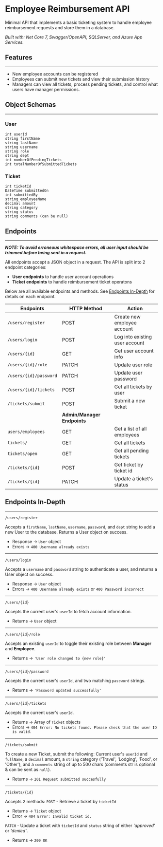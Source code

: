 # Employee Reimbursement API

Minimal API that implements a basic ticketing system to handle employee reimbursement requests and store them in a database.

_Built with: Net Core 7, Swagger/OpenAPI, SQLServer, and Azure App Services._

## Features

---

- New employee accounts can be registered
- Employees can submit new tickets and view their submission history
- Managers can view all tickets, process pending tickets, and control what users have manager permissions.

## Object Schemas

---

### User

```
int userId
string firstName
string lastName
string username
string role
string dept
int numberOfPendingTickets
int totalNumberOfSubmittedTickets
```

### Ticket

```
int ticketId
DateTime submittedOn
int submittedBy
string employeeName
decimal amount
string category
string status
string comments (can be null)
```

## Endpoints

---

**_NOTE: To avoid erroneous whitespace errors, all user input should be trimmed before being sent in a request._**

All endpoints accept a JSON object in a request. The API is split into 2 endpoint categories:

- **User endpoints** to handle user account operations
- **Ticket endpoints** to handle reimbursement ticket operatons

Below are all available endpoints and methods. See [Endpoints In-Depth](#endpoints-in-depth) for details on each endpoint.

| Endpoints              | HTTP Method                 | Action                         |
| ---------------------- | --------------------------- | ------------------------------ |
| `/users/register`      | POST                        | Create new employee account    |
| `/users/login`         | POST                        | Log into existing user account |
| `/users/{id}`          | GET                         | Get user account info          |
| `/users/{id}/role`     | PATCH                       | Update user role               |
| `/users/{id}/password` | PATCH                       | Update user password           |
| `/users/{id}/tickets`  | POST                        | Get all tickets by user        |
| `/tickets/submit`      | POST                        | Submit a new ticket            |
|                        | **Admin/Manager Endpoints** |
| `users/employees`      | GET                         | Get a list of all employees    |
| `tickets/`             | GET                         | Get all tickets                |
| `tickets/open`         | GET                         | Get all pending tickets        |
| `/tickets/{id}`        | POST                        | Get ticket by ticket id        |
| `/tickets/{id}`        | PATCH                       | Update a ticket's status       |

## Endpoints In-Depth

---

```
/users/register
```

Accepts a `firstName`, `lastName`, `username`, `password`, and `dept` string to add a new User to the database. Returns a User object on success.

- Response &rarr; `User` object
- Errors &rarr; `400 Username already exists`

---

```
/users/login
```

Accepts a `username` and `password` string to authenticate a user, and returns a User object on success.

- Response &rarr; `User` object
- Errors &rarr; `400 Username already exists` or `400 Password incorrect`

---

```
/users/{id}
```

Accepts the current user's `userId` to fetch account information.

- Returns &rarr; `User` object

---

```
/users/{id}/role
```

Accepts an existing `userId` to toggle their existing role between **Manager** and **Employee**.

- Returns &rarr; `'User role changed to {new role}'`

---

```
/users/{id}/password
```

Accepts the current user's `userId`, and two matching `password` strings.

- Returns &rarr; `'Password updated successfully'`

---

```
/users/{id}/tickets
```

Accepts the current user's `userId`.

- Returns &rarr; Array of `Ticket` objects
- Errors &rarr; `404 Error: No tickets found. Please check that the user ID is valid.`

---

```
/tickets/submit
```

To create a new Ticket, submit the following: Current user's `userId` and `fullName`, a `decimal` amount, a `string` category ('Travel', 'Lodging', 'Food', or 'Other'), and a `comments` string of up to 500 chars (comments str is optional & can be sent as `null`).

- Returns &rarr; `201 Request submitted succesfully`

---

```
/tickets/{id}
```

Accepts 2 methods:
`POST` - Retrieve a ticket by `ticketId`

- Returns &rarr; `Ticket` object
- Error &rarr; `404 Error: Invalid ticket id.`

`PATCH` - Update a ticket with `ticketId` and `status` string of either _'approved'_ or _'denied'_.

- Returns &rarr; `200 OK`
